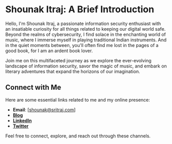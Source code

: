 # Shounak Itraj: A Brief Introduction

Hello, I'm Shounak Itraj, a passionate information security enthusiast with an insatiable curiosity for all things related to keeping our digital world safe. Beyond the realms of cybersecurity, I find solace in the enchanting world of music, where I immerse myself in playing traditional Indian instruments. And in the quiet moments between, you'll often find me lost in the pages of a good book, for I am an ardent book lover.

Join me on this multifaceted journey as we explore the ever-evolving landscape of information security, savor the magic of music, and embark on literary adventures that expand the horizons of our imagination.

## Connect with Me

Here are some essential links related to me and my online presence:

- **Email**: [shounak@sritraj.com]
- [**Blog**](https://sritraj9.wordpress.com/)
- [**LinkedIn**](https://www.linkedin.com/in/shounak-itraj/)
- [**Twitter**](https://twitter.com/sritraj)

Feel free to connect, explore, and reach out through these channels.
